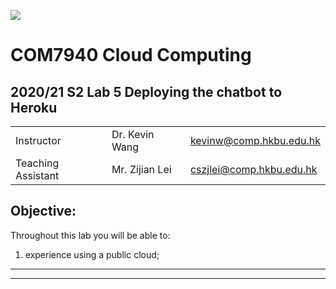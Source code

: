 ![](../imgs/hkbu.png)

# COM7940 Cloud Computing 

## 2020/21 S2 Lab 5 Deploying the chatbot to Heroku


| | | |
|--|--|--|
| Instructor | Dr. Kevin Wang  | kevinw@comp.hkbu.edu.hk|
| Teaching Assistant | Mr. Zijian Lei | cszjlei@comp.hkbu.edu.hk |



**Objective:**
---
Throughout this lab you will be able to:
1. experience using a public cloud;


---

<!--Add information about how to deploy the app on Heroku, including applying a heroku account, installing Heroku CLI, reading dashboard, reading console, restart dyno. -->

---

